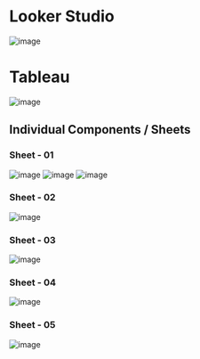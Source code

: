# Looker Studio

![image](https://user-images.githubusercontent.com/78292660/236660889-45d86a98-5803-4572-bba8-2bfb6f1e06cc.png)
# Tableau
![image](https://user-images.githubusercontent.com/78292660/236660909-f4c382d9-5f2d-4eb7-91da-9a22058a4c76.png)
<h2>Individual Components / Sheets</h2>
<h3>Sheet - 01</h3>

![image](https://user-images.githubusercontent.com/78292660/236660928-d282d224-0643-4abc-b4e8-b9af574d0d17.png)
![image](https://user-images.githubusercontent.com/78292660/236660949-9efd31a3-8b28-433e-9bb8-eb4c4b6c9b88.png)
![image](https://user-images.githubusercontent.com/78292660/236660963-1dfe1db4-b04f-4ae5-b2c9-c9a5f7065c0d.png)
<h3>Sheet - 02</h3>

![image](https://user-images.githubusercontent.com/78292660/236660981-9f611da5-df26-478b-8845-523fd781795f.png)
<h3>Sheet - 03</h3>

![image](https://user-images.githubusercontent.com/78292660/236661002-dcd728dc-ce90-47e1-ab98-38d9e978f3a7.png)
<h3>Sheet - 04</h3>

![image](https://user-images.githubusercontent.com/78292660/236661020-cc2a4ce1-d170-4f56-ab8a-418dc4f8b02e.png)
<h3>Sheet - 05</h3>

![image](https://user-images.githubusercontent.com/78292660/236661038-641e1e64-8d4b-4d04-a326-a6a9e7a18d44.png)

